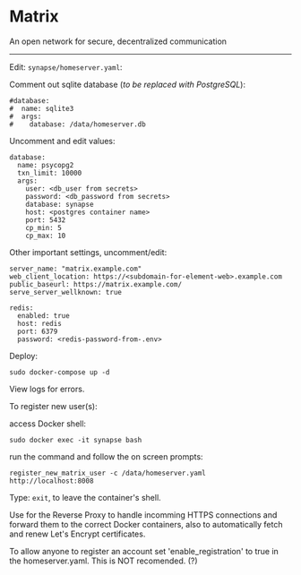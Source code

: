 # Matrix
An open network for secure, decentralized communication
  
---
  
Edit: `synapse/homeserver.yaml`:
  
Comment out sqlite database (*to be replaced with PostgreSQL*):
```
#database:
#  name: sqlite3
#  args:
#    database: /data/homeserver.db
```
  
Uncomment and edit values: 
```
database:
  name: psycopg2
  txn_limit: 10000
  args:
    user: <db_user from secrets>
    password: <db_password from secrets>
    database: synapse
    host: <postgres container name>
    port: 5432
    cp_min: 5
    cp_max: 10
```
  
Other important settings, uncomment/edit:
```
server_name: "matrix.example.com"
web_client_location: https://<subdomain-for-element-web>.example.com
public_baseurl: https://matrix.example.com/
serve_server_wellknown: true

redis:
  enabled: true
  host: redis
  port: 6379
  password: <redis-password-from-.env>
```
  
Deploy:
```
sudo docker-compose up -d
```

View logs for errors.

To register new user(s):
  
access Docker shell:
```
sudo docker exec -it synapse bash
```
  
run the command and follow the on screen prompts:
```
register_new_matrix_user -c /data/homeserver.yaml http://localhost:8008
```
  
Type: `exit`, to leave the container's shell.
  
Use for the Reverse Proxy to handle incomming HTTPS connections and forward them to the correct Docker containers,
also to automatically fetch and renew Let's Encrypt certificates.

To allow anyone to register an account set 'enable_registration' to true in the homeserver.yaml.
This is NOT recomended. (?)
